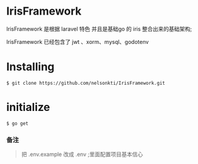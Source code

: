 # IrisFramework
IrisFramework 是根据 laravel 特色 并且是基础go 的 iris 整合出来的基础架构;

IrisFramework 已经包含了 jwt 、xorm、mysql、godotenv

# Installing

```shell
$ git clone https://github.com/nelsonkti/IrisFramework.git
```

# initialize
```shell script
$ go get 
```

### 备注
> 把 .env.example 改成 .env ;里面配置项目基本信心